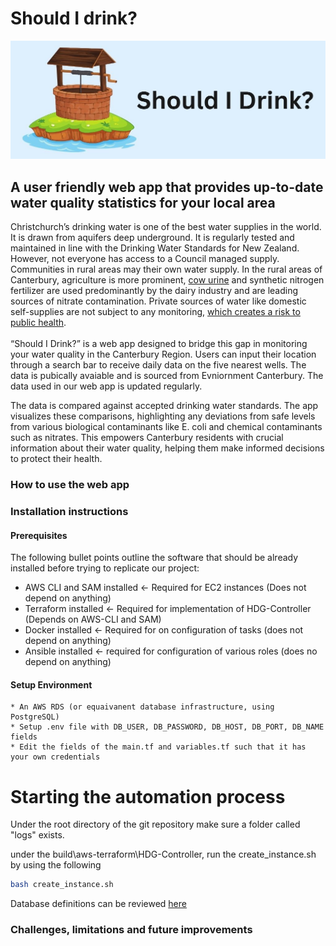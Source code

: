 # Should I drink?
![](cover_image.jpg)

## A user friendly web app that provides up-to-date water quality statistics for your local area

Christchurch’s drinking water is one of the best water supplies in the world. It is drawn from aquifers deep underground. It is regularly tested and maintained in line with the Drinking Water Standards for New Zealand. However, not everyone has access to a Council managed supply. Communities in rural areas may their own water supply. In the rural areas of Canterbury, agriculture is more prominent, [cow urine](https://www.phcc.org.nz/briefing/nitrate-contamination-drinking-water-and-adverse-birth-outcomes-emerging-evidence) and synthetic nitrogen fertilizer are used predominantly by the dairy industry and are leading sources of nitrate contamination. Private sources of water like domestic self-supplies are not subject to any monitoring, [which creates a risk to public health](https://environment.govt.nz/assets/publications/Freshwater/risks-associated-with-nitrates-in-drinking-water.pdf). \
\
“Should I Drink?” is a web app designed to bridge this gap in monitoring your water quality in the Canterbury Region. Users can input their location through a search bar to receive daily data on the five nearest wells. The data is pubically avaiable and is sourced from Evniornment Canterbury. The data used in our web app is updated regularly. 

The data is compared against accepted drinking water standards. The app visualizes these comparisons, highlighting any deviations from safe levels from various biological contaminants like E. coli and chemical contaminants such as nitrates. This empowers Canterbury residents with crucial information about their water quality, helping them make informed decisions to protect their health.

### How to use the web app

### Installation instructions

#### Prerequisites
The following bullet points outline the software that should be already installed before trying to replicate our project:
- AWS CLI and SAM installed <- Required for EC2 instances (Does not depend on anything)
- Terraform installed <- Required for implementation of HDG-Controller (Depends on AWS-CLI and SAM)
- Docker installed <- Required for on configuration of tasks (does not depend on anything)
- Ansible installed <- required for configuration of various roles (does no depend on anything)

    
#### Setup Environment
    * An AWS RDS (or equaivanent database infrastructure, using PostgreSQL)
    * Setup .env file with DB_USER, DB_PASSWORD, DB_HOST, DB_PORT, DB_NAME fields 
    * Edit the fields of the main.tf and variables.tf such that it has your own credentials

# Starting the automation process
Under the root directory of the git repository make sure a folder called "logs" exists.

under the build\aws-terraform\HDG-Controller, run the create_instance.sh by using the following
```sh
bash create_instance.sh
```

Database definitions can be reviewed [here](./docs/SHD_Data_Dictionary.pdf)

### Challenges, limitations and future improvements









